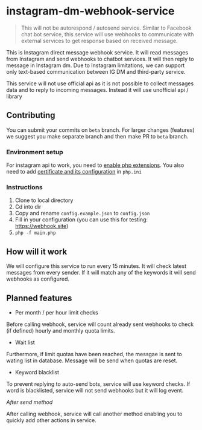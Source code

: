 # instagram-dm-webhook-service

> This will not be autorespond / autosend service. Similar to Facebook chat bot service, this service will use webhooks to communicate with external services to get response based on received message.


This is Instagram direct message webhook service. It will read messages from Instagram and send webhooks to chatbot services. It will then reply to message in Instagram dm. Due to Instagram limitations, we can support only text-based communication between IG DM and third-party service.

This service will not use official api as it is not possible to collect messages data and to reply to incoming messages. Instead it will use unofficial api / library


## Contributing
You can submit your commits on `beta` branch. For larger changes (features) we suggest you make separate branch and then make PR to `beta` branch.

### Environment setup
For instagram api to work, you need to [enable php extensions](https://github.com/mgp25/Instagram-API/wiki/Dependencies). You also need to add [certificate and its configuration](https://stackoverflow.com/questions/24611640/curl-60-ssl-certificate-unable-to-get-local-issuer-certificate) in `php.ini`

### Instructions

1. Clone to local directory
2. Cd into dir
3. Copy and rename `config.example.json` to `config.json`
4. Fill in your configuration (you can use this for testing: https://webhook.site)
5. `php -f main.php`




## How will it work
We will configure this service to run every 15 minutes. It will check latest messages from every sender. If it will match any of the keywords it will send webhooks as configured.

## Planned features

* Per month / per hour limit checks

Before calling webhook, service will count already sent webhooks to check (if defined) hourly and monthly quota limits. 

* Wait list

Furthermore, if limit quotas have been reached, the messgae is sent to wating list in database. Message will be send when quotas are reset.

* Keyword blacklist

To prevent replying to auto-send bots, service will use keyword checks. If word is blacklisted, service will not send webhooks but it will log event.

*After send method*

After calling webhook, service will call another method enabling you to quickly add other actions in service.
